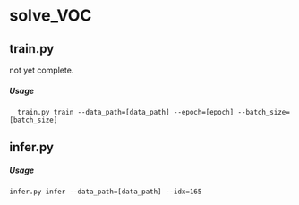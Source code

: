 # solve_VOC

## train.py
not yet complete.

##### Usage
```
  train.py train --data_path=[data_path] --epoch=[epoch] --batch_size=[batch_size]
```

## infer.py
##### Usage
```
infer.py infer --data_path=[data_path] --idx=165
```
